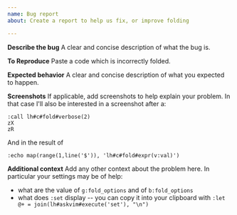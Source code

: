```yaml
---
name: Bug report
about: Create a report to help us fix, or improve folding

---
```


**Describe the bug**
A clear and concise description of what the bug is.

**To Reproduce**
Paste a code which is incorrectly folded.

**Expected behavior**
A clear and concise description of what you expected to happen.

**Screenshots**
If applicable, add screenshots to help explain your problem.
In that case I'll also be interested in a screenshot after a:

```vim
:call lh#c#fold#verbose(2)
zX
zR
```

And in the result of 

```vim
:echo map(range(1,line('$')), 'lh#c#fold#expr(v:val)')
```

**Additional context**
Add any other context about the problem here. In particular your settings may be of help:

- what are the value of `g:fold_options` and of `b:fold_options`
- what does `:set` display -- you can copy it into your clipboard with `:let @+ = join(lh#askvim#execute('set'), "\n")`
